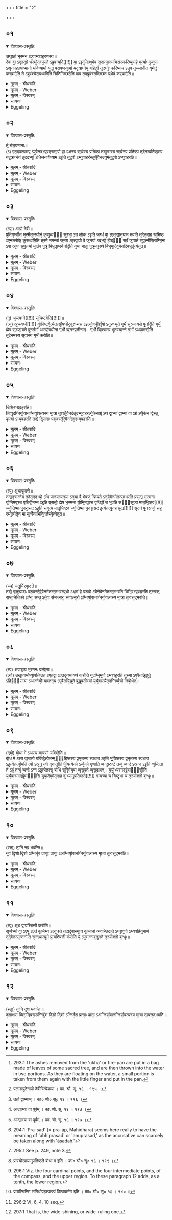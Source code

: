 +++
title = "२"

+++


## ०१


<details open><summary>विश्वास-प्रस्तुतिः</summary>

अथा᳘तो भ᳘स्मन ऽए᳘वाभ्यवह᳘रणस्य॥  
देवा वा᳘ ऽएतद᳘ग्रे भस्मो᳘दवपं᳘स्ते ऽब्रुवन्य᳘दि[[!!]] वा᳘ ऽइद᳘मित्थ᳘मेव स᳘दात्मा᳘नमभिसंस्करिष्या᳘महे म᳘र्त्याः कुण᳘पा ऽअ᳘नपहतपाप्मानो भविष्यामो य᳘द्यु परावप्स्या᳘मो यद᳘त्राग्नेयं᳘ बहिर्द्धा त᳘दग्नेः᳘ करिष्याम ऽउ᳘प त᳘ज्जानीत य᳘थेदं᳘ कर᳘वामे᳘ति᳘ ते ऽब्रुवंश्चेत᳘यध्वमि᳘ति चि᳘तिमिच्छते᳘ति वाव त᳘दब्रुवंस्त᳘दिच्छत य᳘थेदं᳘ कर᳘वामे᳘ति॥
</details>

<details><summary>मूलम् - श्रीधरादि</summary>

अथा᳘तो भ᳘स्मन ऽए᳘वाभ्यवह᳘रणस्य॥  
देवा वा᳘ ऽएतद᳘ग्रे भस्मो᳘दवपं᳘स्ते ऽब्रुवन्य᳘दि[[!!]] वा᳘ ऽइद᳘मित्थ᳘मेव स᳘दात्मा᳘नमभिसंस्करिष्या᳘महे म᳘र्त्याः कुण᳘पा ऽअ᳘नपहतपाप्मानो भविष्यामो य᳘द्यु परावप्स्या᳘मो यद᳘त्राग्नेयं᳘ बहिर्द्धा त᳘दग्नेः᳘ करिष्याम ऽउ᳘प त᳘ज्जानीत य᳘थेदं᳘ कर᳘वामे᳘ति᳘ ते ऽब्रुवंश्चेत᳘यध्वमि᳘ति चि᳘तिमिच्छते᳘ति वाव त᳘दब्रुवंस्त᳘दिच्छत य᳘थेदं᳘ कर᳘वामे᳘ति॥
</details>

<details><summary>मूलम् - Weber</summary>

अथा᳘तो भ᳘स्मन एॗवाभ्यवह᳘रणस्य॥  
देवा वा᳘ एतद᳘ग्रे भस्मो᳘दवॗपंस्ते ऽब्रुवन्य᳘दि वा᳘ इद᳘मित्थ᳘मेव स᳘दात्मा᳘नमभिसंस्करिष्या᳘महे म᳘र्याः कुण᳘पा अ᳘नपहतपाप्मानो भविष्यामो य᳘द्यु परावप्स्या᳘मो यद᳘त्राग्नेय᳘म् बहिर्धा त᳘दग्नेः᳘ करिष्याम उ᳘प त᳘ज्जानीत य᳘थेदं᳘ कर᳘वामे᳘तिॗ ते ऽब्रुवंश्चेत᳘यध्वमि᳘ति चि᳘तिमिछते᳘ति वाव त᳘दब्रुवंस्त᳘दिछत य᳘थेदं᳘ कर᳘वामे᳘ति॥
</details>

<details><summary>मूलम् - विस्वरम्</summary>

अथातो भस्मन एवाभ्यवहरणस्य । देवा वा ऽएतदग्रे भस्मोदवपन् । ते ऽब्रुवन्- यदि वा ऽइदमित्थमेव सदात्मानमभिसंस्करिष्यामहे- मर्त्याः कुणपा अनपहतपाप्मानो भविष्यामः । यद्यु परावप्स्यामः- यदत्राग्नेयं बहिर्द्धा, तद् अग्नेः करिष्यामः । उप तज्जानीत- यथेदं करवामेति । ते ऽब्रुवन्- चेतयध्वमिति । चितिमिच्छतेति वाव तदब्रुवन् । तदिच्छत यथेदं करवामेति ॥ १ ॥ 
</details>

<details><summary>सायणः</summary>

यदुक्तं प्राक् "स यदहः सन्निवप्स्यन् स्यात्, तदहः प्रातरुदित आदित्ये भस्मैव प्रथममुद्वपतीति" (श. प. ६ । ७ । ४ । १४) तद्विधातुमाख्यायिकां वदन् प्रतिजानीते- **अथातो भस्मन एवाभ्यवहरणस्ये**ति । मीमांसा क्रियत इति शेषः । 'देवाः' खलु 'अग्रे' पूर्वम् 'भस्म' अग्नेः सकाशात् 'उदवपन्' ऊर्द्ध्वमपागमयन्, अनन्तरं ते परस्परमब्रुवन्- 'यदि वा' 'इदम्' उद्धृतं भस्म 'इत्थमेव' अन्यत्र प्रक्षेपमकृत्वा अनुद्धृतप्रकारेणैव स्थितम् 'आत्मानम्' अग्नेः शरीरभूतं सन्तं, शरीरं कृत्वेत्यर्थः, 'अभिसंस्करिष्यामहे,' तदा 'मर्त्त्याः' मरणधर्माणः, 'कुणपाः' भस्मनो निर्जीवत्वात् वयमपि 'कुणपाः' शवसदृशाः, 'अनुपहतपाप्मानः' भस्मनः पापरूपत्वात् तत्संस्कारेणापि अनपहतपाप्मानः 'भविष्यामः' । 'यद्यु' यद्यपि 'परावप्स्यामः' दूरे प्रक्षिपामः, तदा 'अत्र' भस्मनि 'यत् आग्नेयम्,' 'तत्' 'अग्नेः' सकाशाद् 'बहिर्द्धा' 'करिष्यामः' । एवं पक्षद्वये ऽपि दोषसम्भवात् अन्यतरपक्षमनाश्रयमाणाः 'यथेदं करवाम' 'तत्' प्रकारम् 'उपजानीत' 'इति ते अब्रुवन्' इति सम्बन्धः । एवमुक्त्वा ते पुनरेवमब्रुवन्, किमिति- **चेतयध्वमिती**ति । तैः केनाभिप्रायेण चेतयध्वमित्युक्तमित्याकाङ्क्षायां श्रुतिः तटस्था सती ब्रूते- **चितिमिच्छतेति वाव तदब्रुवन्नि**ति । 'चितिः' ज्ञानम्, तत् 'इच्छत' 'इति' एवम् 'अब्रुवन्' देवाः । पूर्वोदितम् "उप तज्जानीत" इत्येतदुत्तरेण वाक्येनाभिगृणाति- **तदिच्छत यथेदं करवामेती**ति ॥ १ ॥
</details>

<details><summary>Eggeling</summary>

1. Now, then, as to the taking down of the ashes (to the water [^egg_548]). Now, the gods at that time threw out the ashes (from the pan). They said, 'If we make this, such as it is, part of our own self, we shall become mortal carcases, not freed from sin; and if we cast it away, we shall put outside of Agni what therein is of Agni's nature: find ye out in what manner we shall do this!'--They said, 'Meditate ye (cit)!' whereby, indeed, they said, 'Seek ye a layer (or altar, citi). Seek ye in what manner we shall do this!'

[^egg_548]: 293:1 The ashes removed from the 'ukhā' or fire-pan are put in a bag made of leaves of some sacred tree, and are then thrown into the water in two portions. As they are floating on the water, a small portion is taken from them again with the little finger and put in the pan.
</details>


## ०२


<details open><summary>विश्वास-प्रस्तुतिः</summary>

ते᳘ चेत᳘यमानाः॥  
(ऽ) एत᳘दपश्यन्नप᳘ ऽए᳘वैनदभ्य᳘वहरामा᳘पो वा᳘ ऽअस्य स᳘र्व्वस्य प्रतिष्ठा तद्य᳘त्रास्य स᳘र्व्वस्य प्रतिष्ठा त᳘देनत्प्रतिष्ठा᳘प्य यद᳘त्राग्नेयं त᳘दद्भ्यो᳘ ऽधिजनयिष्याम ऽइ᳘ति त᳘द᳘पो ऽभ्य᳘वाहरंस्त᳘थै᳘वैनदय᳘मेत᳘द᳘पो ऽभ्य᳘वहरति॥
</details>

<details><summary>मूलम् - श्रीधरादि</summary>

ते᳘ चेत᳘यमानाः॥  
(ऽ) एत᳘दपश्यन्नप᳘ ऽए᳘वैनदभ्य᳘वहरामा᳘पो वा᳘ ऽअस्य स᳘र्व्वस्य प्रतिष्ठा तद्य᳘त्रास्य स᳘र्व्वस्य प्रतिष्ठा त᳘देनत्प्रतिष्ठा᳘प्य यद᳘त्राग्नेयं त᳘दद्भ्यो᳘ ऽधिजनयिष्याम ऽइ᳘ति त᳘द᳘पो ऽभ्य᳘वाहरंस्त᳘थै᳘वैनदय᳘मेत᳘द᳘पो ऽभ्य᳘वहरति॥
</details>

<details><summary>मूलम् - Weber</summary>

ते᳘ चेत᳘यमानाः॥  
एत᳘दपश्यन्नप᳘ एॗवैनदभ्य᳘वहरामा᳘पो वा᳘ अस्य स᳘र्वस्य प्रतिष्ठा तद्य᳘त्रास्य स᳘र्वस्य प्रतिष्ठा त᳘देनत्प्रतिष्ठाप्य यद᳘त्राग्नेयं त᳘दद्भ्यो᳘ ऽधि जनयिष्याम इ᳘ति त᳘दॗपो ऽभ्य᳘वाहरंस्त᳘थैॗवैनदय᳘मेत᳘दॗपो ऽभ्य᳘वहरति॥
</details>

<details><summary>मूलम् - विस्वरम्</summary>

ते चेतयमाना एतदपश्यन्- अप एवैनदभ्यवहराम । आपो वा ऽअस्य सर्वस्य प्रतिष्ठा । तद्यत्रास्य सर्वस्य प्रतिष्ठा- तदेनत् प्रतिष्ठाप्य- यदत्राग्नेयम्; तदद्भ्यो ऽधिजनयिष्याम इति । तदपो ऽभ्यवाहरन् । तथैवैनदयमेतदपो ऽभ्यवहरति ॥ २ ॥ 
</details>

<details><summary>सायणः</summary>

**ते चेतयमाना** इति । कर्त्तव्यविषये बुद्धिं प्रक्षिपन्तः 'एतत्' 'अपश्यन्' । एतच्छब्दार्थमाह- **अप एवैनदि**ति । अप्सु प्रक्षेपमेवापश्यन्नित्यर्थः; 'अस्य सर्वस्य' जगतः अद्भ्य उत्पन्नत्वात्, तदुपजीवनीयत्वाच्च आपः 'प्रतिष्ठा' । 'तत्' तस्मात् 'यत्र' अप्सु 'अस्य सर्वस्य' 'प्रतिष्ठा,' तत्र 'एनत्' भस्म 'प्रतिष्ठाप्य,' 'यत्' 'अत्र' जलस्थे भस्मनि 'आग्नेयम्' अस्ति, पुनः 'तत्' 'अद्भ्यः' सकाशात् उत्पादयिष्यामः 'इति' एवम् अपश्यन् । स्पष्टमन्यत् ॥ २ ॥ 
</details>

<details><summary>Eggeling</summary>

2. While meditating, they saw this,--'Let us take it down to the water; for the water is the foundation of this universe: having settled it on that wherein is the foundation of this universe, we shall reproduce from out of the water what there is of Agni's nature in this (heap of ashes).' They then took it down to (and threw it into) the water; and in like manner does this (Sacrificer) now take it down to the water.
</details>


## ०३


<details open><summary>विश्वास-प्रस्तुतिः</summary>

(त्या᳘) आ᳘पो देवीः॥  
प्र᳘तिगृभ्णीत भ᳘स्मैत᳘त्स्योने᳘ कृणुध्वᳫँ᳭ सुरभा᳘ ऽउ लोक ऽइ᳘ति जग्धं वा᳘ ऽएत᳘द्यात᳘याम भवति त᳘देत᳘दाह स्र᳘भिष्ठ ऽएनल्लोके᳘ कुरुध्वमि᳘ति त᳘स्मै नमन्तां ज᳘नय ऽइत्या᳘पो वै ज᳘नयो ऽद्भ्यो᳘ हीदᳫँ᳭ स᳘र्वं जा᳘यते सुप᳘त्नीरि᳘त्यग्नि᳘ना ऽवा आ᳘पः सुप᳘त्न्यो मा᳘तेव पुत्रं᳘ बिभृता᳘प्स्वेनदि᳘ति य᳘था माता᳘ पुत्र᳘मप᳘स्थे बिभृया᳘देव᳘मेनद्बिभृते᳘त्येत᳘त्॥
</details>

<details><summary>मूलम् - श्रीधरादि</summary>

(त्या᳘) आ᳘पो देवीः॥  
प्र᳘तिगृभ्णीत भ᳘स्मैत᳘त्स्योने᳘ कृणुध्वᳫँ᳭ सुरभा᳘ ऽउ लोक ऽइ᳘ति जग्धं वा᳘ ऽएत᳘द्यात᳘याम भवति त᳘देत᳘दाह स्र᳘भिष्ठ ऽएनल्लोके᳘ कुरुध्वमि᳘ति त᳘स्मै नमन्तां ज᳘नय ऽइत्या᳘पो वै ज᳘नयो ऽद्भ्यो᳘ हीदᳫँ᳭ स᳘र्वं जा᳘यते सुप᳘त्नीरि᳘त्यग्नि᳘ना ऽवा आ᳘पः सुप᳘त्न्यो मा᳘तेव पुत्रं᳘ बिभृता᳘प्स्वेनदि᳘ति य᳘था माता᳘ पुत्र᳘मप᳘स्थे बिभृया᳘देव᳘मेनद्बिभृते᳘त्येत᳘त्॥
</details>

<details><summary>मूलम् - Weber</summary>

आ᳘पो देवीः॥  
प्र᳘तिगृभ्णीत भ᳘स्मैत᳘त्स्योने᳘ कृणुध्वᳫं सुरभा᳘ उ लोक इ᳘ति जग्धं वा᳘ एत᳘द्यात᳘याम भवति त᳘देत᳘दाह स्र᳘भिष्ठ एनल्लोके᳘ कुरुध्वमि᳘ति त᳘स्मै नमन्तां ज᳘नय इत्या᳘पो वै ज᳘नयो ऽद्भ्योॗ हीदᳫं स᳘र्वं जा᳘यते सुप᳘त्नीरि᳘त्यग्नि᳘ना वा आ᳘पः सुप᳘त्न्यो माॗतेव पुत्र᳘म् बिभृता᳘प्स्वेनदि᳘नि य᳘था माता᳘ पुत्र᳘मप᳘स्थे बिभृया᳘देव᳘मेनद्बिभृते᳘न्येत᳘त्॥
</details>

<details><summary>मूलम् - विस्वरम्</summary>

**"आपो देवीः प्रतिगृभ्णीत भस्मैतत् स्योने कृणुध्वं सुरभा ऽउ लोके"**- इति । जग्धं वा ऽएतद् यातयाम भवति । तदेतदाह । स्रभिष्ठ ऽएनल्लोके कुरुध्वमिति । **"तस्मै नमन्तां जनयः"**- इति । आपो वै जनयः । अद्भ्यो हीदं सर्वं जायते । **“सुपत्नीः"**- इति । अग्निना वा ऽआपः सुपत्न्यः । **“मातेव पुत्रं बिभृताप्स्वेनत्"**- (वा. सं. १२ । ३५) इति । यथा माता पुत्रमुपस्थे बिभृयाद्- एवमेनद्विभृतेत्येतत् ॥ ३ ॥ 
</details>

<details><summary>सायणः</summary>

इदानीमप्सु भस्मप्रक्षेपमन्त्रं विधाय व्याचष्टे- **आपो** [^१_२४९] **देवीः प्रतिगृभ्णीते**त्यादिना । हे 'आपः !' 'देवीः' द्योतमानाः यूयम् 'एतत्' क्षिप्तं 'भस्म' 'प्रतिगृभ्णीत' स्वीकुरुत । स्वीकृत्य च 'स्योने' सुखकरे, 'सुरभौ' शोभनपरिमलयुक्ते 'लोके' स्थाने 'कृणुध्वं' कुरुत । 'तस्मै' भस्मरूपायाग्नये 'सुपत्नीः' शोभनपतिकाः 'जनयः' सर्वस्योत्पादयित्र्यः आपः 'नमन्ताम्' प्रह्वीभवन्तु ! हे अब्देवताः ! 'माता पुत्रमिव' 'अप्सु' युष्मासु 'बिभृत' धारयत । उत्तरार्द्धे “सुरभौ कृणुध्वम्"- इत्यभिधानस्य तात्पर्यमाह- **जग्धं वा एतदि**ति । उदके निमग्नम् 'एतत्' भस्म जग्धं भवति, 'एतद्' 'यातयाम' गतरसं 'भवति' । तस्मात् एतन्मन्त्रवाक्यमाह- 'स्रभिष्ठे' अतिशयेन सुरभौ 'लोके' 'कृणुध्वम्' । तथा सति अयातयाम भवति । 'जनयः'- इति व्याचष्टे- **आपो वै जनय** इति । तदेव समर्थयते- **अद्भ्यो हीदमि**ति । सुपत्नीरित्येतद् व्याचष्टे- **अग्निना वा आपः सुपत्न्य** इति । **मातेवे**ति । अस्य ब्राह्मणं स्पष्टम् ॥ ३ ॥ 

[^१_२४९]: पलाशपुटेनापो देवीरित्येकया । का. श्रौ. सू. १६ । १९५ ॥ 
</details>

<details><summary>Eggeling</summary>

3. [Vāj. S. XII, 35] 'O divine waters, receive ye these ashes, and put them in a soft and fragrant place!'--that, being consumed (matter), has run its course (is useless): regarding that he says, 'Put it in, the most fragrant place!'--'May

the wives, wedded to a good lord, bow down to him,'--the wives, doubtless, are the waters, for from the waters this universe is produced; and in Agni the waters have indeed a good lord;--'bear it on the waters, even as a mother (bears) her son!'--that is, 'as a mother would bear her son on her lap, so bear ye this!'
</details>


## ०४


<details open><summary>विश्वास-प्रस्तुतिः</summary>

(द᳘) अ᳘प्स्वग्ने[[!!]] स᳘धिष्टवेति[[!!]]॥  
(त्य᳘) अ᳘प्स्वग्ने[[!!]] यो᳘निष्टवे᳘त्येतत्सौ᳘षधीर᳘नुरुध्यस ऽइत्यो᳘षधी᳘र्ह्ये᳘षो ऽनुरुध्य᳘ते ग᳘र्भे स᳘ञ्जायसे पु᳘नरि᳘ति ग᳘र्भे᳘ ह्येष स᳘ञ्जा᳘यते पु᳘नर्ग᳘र्भो अस्यो᳘षधीनां ग᳘र्भो व्व᳘नस्प᳘तीनाम्। ग᳘र्भो व्वि᳘श्वस्य भूतस्या᳘ग्ने ग᳘र्भो ऽअपा᳘मसी᳘ति त᳘देनमस्य स᳘र्व्वस्य ग᳘र्भं करोति॥
</details>

<details><summary>मूलम् - श्रीधरादि</summary>

(द᳘) अ᳘प्स्वग्ने[[!!]] स᳘धिष्टवेति[[!!]]॥  
(त्य᳘) अ᳘प्स्वग्ने[[!!]] यो᳘निष्टवे᳘त्येतत्सौ᳘षधीर᳘नुरुध्यस ऽइत्यो᳘षधी᳘र्ह्ये᳘षो ऽनुरुध्य᳘ते ग᳘र्भे स᳘ञ्जायसे पु᳘नरि᳘ति ग᳘र्भे᳘ ह्येष स᳘ञ्जा᳘यते पु᳘नर्ग᳘र्भो अस्यो᳘षधीनां ग᳘र्भो व्व᳘नस्प᳘तीनाम्। ग᳘र्भो व्वि᳘श्वस्य भूतस्या᳘ग्ने ग᳘र्भो ऽअपा᳘मसी᳘ति त᳘देनमस्य स᳘र्व्वस्य ग᳘र्भं करोति॥
</details>

<details><summary>मूलम् - Weber</summary>

अप्स्व᳘ग्ने स᳘धिष्टवे᳘ति॥  
अप्स्व᳘ग्ने यो᳘निष्टवे᳘त्येतत्सौ᳘षधीर᳘नुरुध्यस इत्यो᳘षधीॗर्ह्येषो ऽनुरुध्य᳘ते ग᳘र्भो स᳘न्जायसे पु᳘नरि᳘ति ग᳘र्भोॗ ह्येष सन्जा᳘यते पु᳘नर्ग᳘र्भो अस्यो᳘षधीनां ग᳘र्भो व᳘नस्प᳘तीनाम् ग᳘र्भो वि᳘श्वस्य भूतस्या᳘ग्ने ग᳘र्भो अपा᳘मसी᳘ति त᳘देनमस्य स᳘र्वस्य ग᳘र्भं करोति॥
</details>

<details><summary>मूलम् - विस्वरम्</summary>

**"अप्स्वग्ने सधिष्टव"**- इति । अप्स्वग्ने योनिष्टवेत्येतत् । **"सौषधीरनुरुध्यसे"**- इति । ओषधीर्ह्येषो ऽनुरुध्यते । **"गर्भे सञ्जायसे पुनः"**- (वा. सं. १२ । ३६) इति । गर्भे ह्येष सञ्जायते पुनः । **"गर्भो ऽअस्योषधीनां गर्भो वनस्पतीनाम् । गर्भो विश्वस्य भूतस्याग्ने गर्भो ऽअपामसि"**- (वा. सं. १२ । ३७) इति । तदेनमस्य सर्वस्य गर्भं करोति ॥ ४ ॥ 
</details>

<details><summary>सायणः</summary>

भस्माभ्यवहरणे द्वितीयं मन्त्रं विधाय प्रशंसति- **अप्स्वग्न** इत्यादिना [^१_२५०] । हे 'अग्ने !' 'तव' 'अप्सु' 'सधिः' सह धीयते अस्मिन्निति 'सधिः' सहस्थानम्, तव योनिरित्यर्थः, इदानीं भवति; पश्चात्तु 'ओषधीः' त्वया परिपच्यमानाः 'अनु' त्वमपि ताभिः 'रुध्यसे' प्रतिबध्यते, तत्र निरुद्धो भवसीत्यर्थः । पुनश्च अरण्योः 'गर्भे' वर्त्तमानः 'सन्' पुनः 'जायसे' । एवं सर्वत्र व्याप्त इति स्तुतिः । पूर्वपादे 'सधिः' शब्देन योनिर्विवक्षित इति व्याचष्टे- **अप्स्त्वग्ने योनिष्टवेत्येतदि**ति । उपरितनपादद्वयस्य ब्राह्मणं स्पष्टम् । तृतीयमन्त्रं विधाय स्पष्टार्थत्वात् संगृह्य तात्पर्यं दर्शयति- **गर्भो असी**त्यादिना **तदेनमस्य सर्वस्य गर्भं करोती**त्यन्तेन । मन्त्रार्थस्तु स्पष्टः ॥ ४ ॥ 

[^१_२५०]: ततो द्वाभ्याम् । का० श्रौ० सू० १६ । १९६ । 
</details>

<details><summary>Eggeling</summary>

4. [Vāj. S. XII, 36; R̥k S. VIII, 43, 9] 'In the waters, O Agni, is thy seat,'--that is, 'in the waters, O Agni, is thy womb; as such thou clingest to the plants,'--for he does indeed cling to (love) the plants,--'being in (their) womb thou art born again,'--when he is in the womb he is indeed born again,--[Vāj. S. XII, 37] 'Thou art the child of the herbs, the child of the trees, the child of all that is, O Agni, thou art the child of the waters;'--he thus makes him (Agni) the child of this entire (universe).
</details>


## ०५


<details open><summary>विश्वास-प्रस्तुतिः</summary>

त्रिभि᳘रभ्य᳘वहरति॥  
त्रिव्वृ᳘दग्निर्या᳘वानग्निर्या᳘वत्यस्य मा᳘त्रा ता᳘वतै᳘वैनदेत᳘दभ्य᳘वहरत्ये᳘केनाग्रे᳘ ऽथ द्वा᳘भ्यां द्वा᳘भ्यां वा ऽग्रे ऽथै᳘केन द्विस्तु कृ᳘त्वो ऽभ्य᳘वहरति तद्ये द्वि᳘पादाः पश᳘वस्तै᳘रे᳘वैनदेत᳘दभ्य᳘वहरति॥
</details>

<details><summary>मूलम् - श्रीधरादि</summary>

त्रिभि᳘रभ्य᳘वहरति॥  
त्रिव्वृ᳘दग्निर्या᳘वानग्निर्या᳘वत्यस्य मा᳘त्रा ता᳘वतै᳘वैनदेत᳘दभ्य᳘वहरत्ये᳘केनाग्रे᳘ ऽथ द्वा᳘भ्यां द्वा᳘भ्यां वा ऽग्रे ऽथै᳘केन द्विस्तु कृ᳘त्वो ऽभ्य᳘वहरति तद्ये द्वि᳘पादाः पश᳘वस्तै᳘रे᳘वैनदेत᳘दभ्य᳘वहरति॥
</details>

<details><summary>मूलम् - Weber</summary>

त्रिभि᳘रभ्य᳘वहरति॥  
त्रिवृ᳘दग्निर्या᳘वानग्निर्या᳘वत्यस्य मा᳘त्रा ता᳘वतैॗवैनदेत᳘दभ्य᳘वहरत्ये᳘केनाग्रे᳘ ऽथ द्वा᳘भ्यां द्वा᳘भ्यां वाग्रे ऽथै᳘केन द्विस्तु कृ᳘त्वो ऽभ्य᳘वहरति तद्ये द्वि᳘पादाः पश᳘वस्तै᳘रेॗवैनदेत᳘दभ्य᳘वहरति॥
</details>

<details><summary>मूलम् - विस्वरम्</summary>

त्रिभिरभ्यवहरति । त्रिवृदग्निः । यावानग्निर्यावत्यस्य मात्रा- तावतैवैनदेतदभ्यवहरति । एकेनाग्रे अथ द्वाभ्याम् । द्वाभ्यां वा ऽग्रे- अथैकेन । द्विस्तु कृत्वो ऽभ्यवहरति । तद्ये द्विपादाः पशवः । तैरेवैनदेतदभ्यवहरति ॥ ५ ॥ 
</details>

<details><summary>सायणः</summary>

भस्माभ्यवहरणमन्त्राणां यत् त्रित्वं तत् प्रशंसति- **त्रिभिरभ्यवहरति त्रिवृदग्निरि**त्यादिना । अग्नेस्त्रिवृत्त्वं रुद्रशर्वपशुपत्याद्यष्टमूर्तीरनुक्रम्य श्रूयते- “तान्येतान्यष्टावग्निरूपाणि कुमारो नवमः सैवाग्नेस्त्रिवृत्ता"- (श. प. ६ । १ । ३ । १८) इति । तथा "मृदं शुष्कापमूषसिकतम्" इत्यादिना नव द्रव्याण्युपक्रम्य, "ता वा एता नव सृष्टयः इयमसृज्यत तस्मादाहुस्त्रिवृदग्निरिति"- (श. प. ६ । १ । १ । १४ कं.) इति च प्राग्दर्शितम् ॥ मन्त्रत्रयेणापि सकृद् भस्मप्रक्षेपप्रसक्तावाह- **एकेनाग्रे ऽथ द्वाभ्यां, द्वाभ्यां वा ऽग्रे ऽथैकेने**ति [^१_२५१] । उक्तप्रकारान्तरशङ्कां निराचष्टे- **द्विस्तु कृत्वो ऽभ्यवहरती**ति । 'तु'- शब्दः पक्षं व्यावर्त्तयति । सर्वथा द्विःकृत्वो ऽप्स्वभ्यवहरेत्, न त्वेकैकेन मन्त्रेण त्रिःकृत्वः । **तद् ये द्विपादा** इत्याद्यर्थवादः स्पष्टः ॥ ५ ॥ 

[^१_२५१]: आद्याभ्यां वा पूर्वम् । का. श्रौ. सू. १६ । १९७ । 
</details>

<details><summary>Eggeling</summary>

5. With three (verses) he throws (the ashes into the water),--threefold is Agni: as great as Agni is, as great as is his measure, by so much he thus throws them down. First with one (prayer), and then with two; or first with two, and then with one,--but at two separate times he throws them down: he thus throws them down by means of the two-footed animals.
</details>


## ०६


<details open><summary>विश्वास-प्रस्तुतिः</summary>

(त्य᳘) अ᳘थापा᳘दत्ते॥  
तद्यद᳘त्राग्नेयं त᳘देत᳘दद्भ्यो᳘ ऽधि जनयत्यन᳘या ऽन᳘या वै᳘ भेषजं᳘ क्रियते ऽन᳘यै᳘वैनमेतत्स᳘म्भरति प्रस᳘द्य भ᳘स्मना यो᳘निमप᳘श्च पृथिवी᳘मग्न ऽइ᳘ति प्र᳘सन्नो᳘ ह्येष भ᳘स्मना यो᳘नि᳘मप᳘श्च पृथिवीं᳘ च भ᳘वति सᳫँ᳭सृ᳘ज्य मातृभि᳘ष्ट्वं[[!!]] ज्यो᳘तिष्मान्पु᳘नरा᳘सद ऽइ᳘ति संग᳘त्य मातृ᳘भिष्ट्वं ज्यो᳘तिष्मान्पुनरा᳘सद इ᳘त्येतत्पु᳘नरास᳘द्य[[!!]] स᳘दनं पु᳘नरूर्जा᳘ सह᳘ रय्ये᳘त्येते᳘न मा स᳘र्व्वेणाभिनि᳘वर्तस्वे᳘त्येत᳘त्॥
</details>

<details><summary>मूलम् - श्रीधरादि</summary>

(त्य᳘) अ᳘थापा᳘दत्ते॥  
तद्यद᳘त्राग्नेयं त᳘देत᳘दद्भ्यो᳘ ऽधि जनयत्यन᳘या ऽन᳘या वै᳘ भेषजं᳘ क्रियते ऽन᳘यै᳘वैनमेतत्स᳘म्भरति प्रस᳘द्य भ᳘स्मना यो᳘निमप᳘श्च पृथिवी᳘मग्न ऽइ᳘ति प्र᳘सन्नो᳘ ह्येष भ᳘स्मना यो᳘नि᳘मप᳘श्च पृथिवीं᳘ च भ᳘वति सᳫँ᳭सृ᳘ज्य मातृभि᳘ष्ट्वं[[!!]] ज्यो᳘तिष्मान्पु᳘नरा᳘सद ऽइ᳘ति संग᳘त्य मातृ᳘भिष्ट्वं ज्यो᳘तिष्मान्पुनरा᳘सद इ᳘त्येतत्पु᳘नरास᳘द्य[[!!]] स᳘दनं पु᳘नरूर्जा᳘ सह᳘ रय्ये᳘त्येते᳘न मा स᳘र्व्वेणाभिनि᳘वर्तस्वे᳘त्येत᳘त्॥
</details>

<details><summary>मूलम् - Weber</summary>

अ᳘थापा᳘दत्ते॥  
तद्यद᳘त्राग्नेयं त᳘देत᳘दद्भ्यो᳘ ऽधि जनयत्यन᳘यान᳘या वै᳘ भेषजं᳘ क्रियते ऽन᳘यैॗवैनमेतत्स᳘म्भरति प्रस᳘द्य भ᳘स्मना यो᳘निमप᳘श्च पृथिवी᳘मग्न इ᳘ति प्र᳘सन्नोॗ ह्येष भ᳘स्मना यो᳘निमप᳘श्च पृथिवीं᳘ च भ᳘वति संसृ᳘ज्य मातृ᳘भिष्ट्वं ज्यो᳘तिष्मान्पु᳘नरा᳘सद इ᳘ति संग᳘त्य मातृ᳘भिष्ट्वं ज्यो᳘तिष्मान्पु᳘नरा᳘सद इ᳘त्येतत्पु᳘नरास᳘द्य स᳘दनम् पु᳘नरूर्जा᳘ सह᳘ रय्ये᳘त्येते᳘न मास᳘र्वेणाभिनि᳘वर्तस्वे᳘त्येत᳘त्॥
</details>

<details><summary>मूलम् - विस्वरम्</summary>

अथापादत्ते । तद्यदत्राग्नेयं- तदेतदद्भ्यो ऽधि जनयति- अनया । अनया वै भेषजं क्रियते, अनयैवैनमेतत् सम्भरति । **"प्रसद्य भस्मना योनिमपश्च पृथिवीमग्ने"**- इति । प्रसन्नो ह्येष भस्मना योनिम् अपश्च, पृथिवीं च भवति । **"संसृज्य मातृभिष्ट्वं ज्योतिष्मान् पुनरासदः"**- (वा. सं. १२ । ३८) इति । सङ्गत्य मातृभिष्ट्वं ज्योतिष्मान्पुनरासद इत्येतत् । **"पुनरासद्य सदनम्"**- (वा. सं. १२ । ३९) **"पुनरूर्जा"**- (वा. सं. १२ । ४०) **"सह रय्या"**- (वा. सं. १२ । ४१) इति । एतेन मा सर्वेणाभिनिवर्तस्वेत्येतत् ॥ ६ ॥ 
</details>

<details><summary>सायणः</summary>

अद्भ्यः पुनरीषद्भस्मादातव्यमिति विधाय प्रशंसति- **अथापादत्ते तद्यदत्रे**ति [^१_२५१] । 'अथ' प्रक्षेपानन्तरम् 'अत्र' प्रक्षिप्ते भस्मनि । 'अद्भ्यो ऽधि'- इति, अयं पञ्चम्यर्थानुवादी । 'आग्नेयम्' अंशम् 'अद्भ्यः' उत्पादितवान् भवति । 'अनया' इति अपादानसाधना अनामिका निर्दिश्यते । अनयैवेति को ऽयं नियम इत्यत्राह- **अनया वै भेषजं क्रियत** इति । मन्त्रमाह- **प्रसद्ये**ति । हे भस्मरूप अग्ने ! त्वं 'भस्मना' भस्मरूपेण आत्मना 'योनिम्' तव योनिस्थानीया 'अपः पृथिवीञ्च' 'प्रसद्य' प्रसन्नो भूत्वा, तथा 'मातृभिः' अद्भिः 'संसृज्य' 'ज्योतिष्मान्' प्रकृष्टज्योतिः सन् 'पुनरासदः' पुनरागच्छ । पूर्वार्द्धे 'प्रसद्य'- पदस्य प्रसन्नतार्थतया योनिमप इति सामानाधिकरण्यं विवक्षितमिति व्याचष्टे- **प्रसन्नो ह्येष भस्मने**त्यादिना । 'संसृज्य'- इत्यस्य सङ्गतिरर्थ इति व्याचष्टे- **सङ्गत्य मातृभिरि**ति । उत्तरमन्त्रत्रयस्य व्याख्येयार्थत्वाभावात् प्रतीकमुपादाय सङ्गृह्य तात्पर्यमाह- **पुनरासद्ये**ति प्रथमः, **पुनरूर्जे**ति द्वितीयः, **सह रय्ये**ति तृतीयः (वा. सं. १२ । ३९-४१) ॥ ६॥ 

[^१_२५१]: अनामिकया प्रास्तादादत्ते प्रसद्येति का. श्रौ. सू. १६ । १९८ । 
</details>

<details><summary>Eggeling</summary>

6. He then takes some (of the ashes) therefrom: he thereby reproduces from the waters what there is of Agni's nature in that (heap of ashes). [He takes it] with that (nameless or little finger), for with that (finger) medicine is prepared: it is with that one he thus puts him (Agni) together. [Vāj. S. XII, 38-41] 'Having settled [^egg_549] in the womb, as

[^egg_549]: 294:1 'Pra-sad' (= pra-āp, Mahīdhara) seems here really to have the  meaning of 'abhiprasad' or 'anuprasad,' as the accusative can scarcely be taken along with 'āsadaḥ.'

ashes, in the waters, and the earth, O Agni,'--by his ashes he is, indeed, settled in the womb, that is, both in the waters and in the earth;--'having united with the mothers, thou hast again, brightly shining, seated thee;'--that is, 'Having joined thy mothers, thou, the shining one, hast again seated thyself (in thy home).'--'Having again seated thee in thy seat, the waters and the earth, O Agni, thou liest in her (the earth, or pan) most happy, as in a mother's lap.'--'Return again with sustenance, again, O Agni, with food and life; guard us again from trouble!--With wealth return, O Agni, overflow with the all-feeding stream on every side!'--that is, 'With all this return thou to me!'
</details>


## ०७


<details open><summary>विश्वास-प्रस्तुतिः</summary>

(च्च) चतु᳘र्भिरपा᳘दत्ते॥  
तद्ये च᳘तुष्पादाः पश᳘वस्तै᳘रे᳘वैनमेतत्स᳘म्भरत्य᳘थो ऽअ᳘न्नं वै᳘ पशवो᳘ ऽन्नेनै᳘वैनमेतत्स᳘म्भरति त्रिभि᳘रभ्य᳘वहरति त᳘त्सप्त᳘ सप्त᳘चितिको ऽग्निः᳘ सप्त᳘ ऽर्त᳘वः संव्वत्सरः᳘ संव्वत्स᳘रो ऽग्निर्या᳘वानग्निर्या᳘वत्यस्य मा᳘त्रा ता᳘वत्त᳘द्भवति॥
</details>

<details><summary>मूलम् - श्रीधरादि</summary>

(च्च) चतु᳘र्भिरपा᳘दत्ते॥  
तद्ये च᳘तुष्पादाः पश᳘वस्तै᳘रे᳘वैनमेतत्स᳘म्भरत्य᳘थो ऽअ᳘न्नं वै᳘ पशवो᳘ ऽन्नेनै᳘वैनमेतत्स᳘म्भरति त्रिभि᳘रभ्य᳘वहरति त᳘त्सप्त᳘ सप्त᳘चितिको ऽग्निः᳘ सप्त᳘ ऽर्त᳘वः संव्वत्सरः᳘ संव्वत्स᳘रो ऽग्निर्या᳘वानग्निर्या᳘वत्यस्य मा᳘त्रा ता᳘वत्त᳘द्भवति॥
</details>

<details><summary>मूलम् - Weber</summary>

चतु᳘र्भिरपा᳘दत्ते॥  
तद्ये च᳘तुष्पादाः पश᳘वस्तै᳘रेॗवैनमेतत्स᳘म्भरत्य᳘थो अ᳘न्नं वै᳘ पशवो᳘ ऽन्नेनैॗवैनमेतत्स᳘म्भरति त्रिभि᳘रभ्य᳘वहरति त᳘त्सप्त᳘ सप्त᳘चितिको ऽग्निः᳘ सप्त᳘ ऽर्त᳘वः संवत्सरः᳘ संवत्सॗरो ऽग्निर्या᳘वानग्निर्या᳘वत्यस्य मा᳘त्रा ता᳘वत्त᳘द्भवति॥
</details>

<details><summary>मूलम् - विस्वरम्</summary>

चतुर्भिरपादत्ते । तद् ये चतुष्पादाः पशवः । तैरेवैनमेतत्सम्भरति । अथो ऽअन्नं वै पशवः । अन्नेनैवैनमेतत् सम्भरति । त्रिभिरभ्यवहरति । तत् सप्त । सप्तचितिको ऽग्निः । सप्त ऽर्तवः सम्वत्सरः । सम्वत्सरो ऽग्निः । यावानग्निर्यावत्यस्य मात्रा तावत्तद्भवति ॥ ७ ॥ 
</details>

<details><summary>सायणः</summary>

उत्तरमन्त्रद्वयस्य पृथग्विनियोगशङ्कापनोदनायाह- **चतुर्भिरपादत्त** इति । "तद् ये चतुष्पादाः"- इत्यादि स्पष्टम् । भस्मापादानमन्त्रगतां सङ्ख्याम् अभ्यवहरणमन्त्रगतया सङ्ख्यया समुच्चित्य प्रशंसति- **त्रिभिरभ्यवहरति, तत्सप्त, सप्तचितिको ऽग्निरि**त्यादिना । षट् चितय इष्टकामय्यः प्रसिद्धाः, सप्तमी तु "विकर्णीञ्च स्वयमातृण्णाञ्चोपदधाति, हिरण्यशकलैः प्रोक्षति, अग्निमभ्यादधाति, सा सप्तमी चितिः" (श. प. ८ । १ । ४ । ९) इति श्रुतत्वात् सप्त चितयः 'सप्तचितिको ऽग्निः' । **यावत्यस्य मात्रे**ति । चितिगतसप्तसङ्ख्यारूपा मात्रेत्यर्थः । अप्सु प्रासनं पुनस्तत एवादानञ्च सूत्रकारः स्पष्टमाह- "पलाशपुटेनापो देवीरित्येकया, ततो द्वाभ्याम्, आद्याभ्यां वा पूर्वम्, अनामिकया प्रास्तादादत्ते प्रसद्येति"- (का. श्रौ. सू. १६ । १९५-१९८) इति ॥ ७ ॥ 
</details>

<details><summary>Eggeling</summary>

7. With four (verses) he takes (some of the ashes);--he thereby supplies him (Agni) with four-footed animals; and animals being food, it is with food he thus supplies him. With three (verses) he takes (the ashes) down (to the water),--that makes seven, for of seven layers consists the fire-altar [^egg_550], seven seasons are a year, and the year is Agni: as great as Agni is, as great as is his measure, so great does this become.

[^egg_550]: 295:1 See p. 249, note 3.
</details>


## ०८


<details open><summary>विश्वास-प्रस्तुतिः</summary>

(त्य) अपादा᳘य भ᳘स्मनः प्रत्ये᳘त्य॥  
(त्यो) उखा᳘यामोप्यो᳘पतिष्ठत ऽएतद्वा᳘ ऽएतद᳘यथायथं करोति य᳘दग्नि᳘म᳘पो ऽभ्यवह᳘रति त᳘स्मा ऽए᳘वैतन्नि᳘ह्नुते᳘ ऽहिᳫँ᳭साया ऽआग्नेयी᳘भ्यामग्न᳘य ऽए᳘वैतन्नि᳘ह्नुते बुद्ध᳘वतीभ्यां य᳘थै᳘वास्यैत᳘दग्निर्व्व᳘चो निबो᳘धेत्॥
</details>

<details><summary>मूलम् - श्रीधरादि</summary>

(त्य) अपादा᳘य भ᳘स्मनः प्रत्ये᳘त्य॥  
(त्यो) उखा᳘यामोप्यो᳘पतिष्ठत ऽएतद्वा᳘ ऽएतद᳘यथायथं करोति य᳘दग्नि᳘म᳘पो ऽभ्यवह᳘रति त᳘स्मा ऽए᳘वैतन्नि᳘ह्नुते᳘ ऽहिᳫँ᳭साया ऽआग्नेयी᳘भ्यामग्न᳘य ऽए᳘वैतन्नि᳘ह्नुते बुद्ध᳘वतीभ्यां य᳘थै᳘वास्यैत᳘दग्निर्व्व᳘चो निबो᳘धेत्॥
</details>

<details><summary>मूलम् - Weber</summary>

अपादा᳘य भ᳘स्मनः प्रत्ये᳘त्य॥  
उखा᳘यामोप्यो᳘पतिष्ठत एतद्वा᳘ एतद᳘यथायथं करोति य᳘दग्नि᳘मॗपो ऽभ्यवह᳘रति त᳘स्मा एॗवैतन्नि᳘ह्नुते᳘ ऽहिंसाया आग्नेयी᳘भ्यामग्न᳘य एॗवैतन्नि᳘ह्नुते बुद्ध᳘वतीभ्यां य᳘थैॗवास्यैत᳘दग्निर्व᳘चो निबो᳘धेत्॥
</details>

<details><summary>मूलम् - विस्वरम्</summary>

अपादाय भस्मनः प्रत्येत्य- उखायामोप्योपतिष्ठते । एतद्वा ऽएतदयथायथं करोति- यदग्निमपो ऽभ्यवहरति । तस्मा ऽएवैतन्निह्नुते- अहिंसायै । आग्नेयीभ्याम् । अग्नय ऽएवैतन्निह्नुते । बुद्धवतीभ्याम् । यथैवास्यैतदग्निर्वचो निबोधेत् ॥ ८ ॥ 
</details>

<details><summary>सायणः</summary>

**अपादाये**ति । भस्मनः सकाशात् 'अपादाय' पुनः 'उखायाम् ओप्य' उपतिष्ठते [^१_२५२] उपस्थानमग्नेः कोपशान्तये, तस्य कः प्रसङ्ग इति तं दर्शयति- **एतद्वा एतदयथायथं करोती**ति । तदेव स्पष्टयति- **यदग्निमपो ऽभ्यवहरती**ति । निह्नवः कृतस्यापराधस्याच्छादनम् । तच्च उपस्थानकर्मणि सङ्गतमिति स्तौति- **बुद्धवतीभ्यां यथैवास्यैतदग्निर्वचो निबोधेदि**ति । 'अस्य' उपस्थानकर्तुः 'वचः' 'यथा अग्निः निबोधेत्' इत्येवमर्थं 'बुद्धवतीभ्याम्' उपस्थानं युक्तम् ॥ ८ ॥ 

[^१_२५२]: प्रास्योखायामुपतिष्ठते बोधा म इति । का० श्रौ० सू० १६ । १९९ । 
</details>

<details><summary>Eggeling</summary>

8. Having taken some of the ashes, and returned, he throws it into the fire-pan, and stands by (the fire) worshipping it; for when he throws Agni into the water he does what is improper; he now makes amends to him so that he may not injure him. With two (verses) relating to Agni (he worships),--for it is to Agni that he makes amends,--and with such

as contain (the verb) 'budh' (to attend to, awake), in order that Agni may attend to this speech of his.
</details>


## ०९


<details open><summary>विश्वास-प्रस्तुतिः</summary>

(द्बो᳘) बो᳘धा मे ऽअस्य व्व᳘चसो यविष्ठे᳘ति॥  
बो᳘ध मे ऽस्य व्व᳘चसो यविष्ठे᳘त्येतन्म᳘ᳫँ᳘हिष्ठस्य प्र᳘भृतस्य स्वधाव ऽइ᳘ति भू᳘यिष्ठस्य प्र᳘भृतस्य स्वधाव ऽइ᳘त्येतत्पी᳘यति त्वो ऽअ᳘नु त्वो गृणाती᳘ति पी᳘यत्येको ऽन्वे᳘को गृणाति व्वन्दा᳘रुष्टे तन्वं᳘ व्वन्दे ऽअग्न ऽइ᳘ति व्व᳘न्दिता ते ऽहं᳘ तन्वं᳘ व्वन्दे ऽग्न ऽइ᳘त्येतत्स᳘ बोधि सूरि᳘र्मघ᳘वा व्व᳘सुपते व्व᳘सुदावन्॥ युयो᳘ध्यस्मद्द्वे᳘षाᳫँ᳭सी᳘ति य᳘थै᳘वास्माद्द्वे᳘षाᳫँ᳭सि युया᳘देव᳘मेत᳘दाह द्वा᳘भ्यामुपतिष्ठते[[!!]] गायत्र्या च त्रिष्टु᳘भा च त᳘स्योक्तो ब᳘न्धुः॥
</details>

<details><summary>मूलम् - श्रीधरादि</summary>

(द्बो᳘) बो᳘धा मे ऽअस्य व्व᳘चसो यविष्ठे᳘ति॥  
बो᳘ध मे ऽस्य व्व᳘चसो यविष्ठे᳘त्येतन्म᳘ᳫँ᳘हिष्ठस्य प्र᳘भृतस्य स्वधाव ऽइ᳘ति भू᳘यिष्ठस्य प्र᳘भृतस्य स्वधाव ऽइ᳘त्येतत्पी᳘यति त्वो ऽअ᳘नु त्वो गृणाती᳘ति पी᳘यत्येको ऽन्वे᳘को गृणाति व्वन्दा᳘रुष्टे तन्वं᳘ व्वन्दे ऽअग्न ऽइ᳘ति व्व᳘न्दिता ते ऽहं᳘ तन्वं᳘ व्वन्दे ऽग्न ऽइ᳘त्येतत्स᳘ बोधि सूरि᳘र्मघ᳘वा व्व᳘सुपते व्व᳘सुदावन्॥ युयो᳘ध्यस्मद्द्वे᳘षाᳫँ᳭सी᳘ति य᳘थै᳘वास्माद्द्वे᳘षाᳫँ᳭सि युया᳘देव᳘मेत᳘दाह द्वा᳘भ्यामुपतिष्ठते[[!!]] गायत्र्या च त्रिष्टु᳘भा च त᳘स्योक्तो ब᳘न्धुः॥
</details>

<details><summary>मूलम् - Weber</summary>

बो᳘धा मे अस्य व᳘चसो यविष्ठे᳘ति॥  
बो᳘ध मे ऽस्य व᳘चसो यविष्ठे᳘त्येतन्म᳘ᳫं᳘हिष्ठस्य प्र᳘भृतस्य स्वधाव इ᳘ति भू᳘यिष्ठस्य प्र᳘भृतस्य स्वधाव इ᳘त्येतत्पी᳘यति त्वो अ᳘नु त्वो गृणाती᳘ति पी᳘यत्येको ऽन्वे᳘को गृणाति वन्दा᳘रुष्टे तन्वं᳘ वन्दे अग्न इ᳘ति व᳘न्दिता ते ऽहं᳘ तन्वं᳘ वन्दे ऽग्न इ᳘त्येतत्स᳘ बोधि सूरि᳘र्मघ᳘वा व᳘सुपते व᳘सुदावन् युयोध्य᳘स्मद्द्वे᳘षांसी᳘ति य᳘थैॗवास्माद्द्वे᳘षांसि युया᳘देव᳘मेत᳘दाह द्वा᳘भ्यामु᳘पतिष्ठते गायत्र्य:! च त्रिष्टु᳘भा च त᳘स्योक्तो ब᳘न्धुः॥
</details>

<details><summary>मूलम् - विस्वरम्</summary>

**"बोधा मे ऽअस्य वचसो यविष्ठ"**- इति । बोध मे ऽस्य वचसो यविष्ठेत्येतत् । **"मंहिष्ठस्य प्रभृतस्य स्वधावः"**- इति । भूयिष्ठस्य प्रभृतस्य स्वधाव इत्येतत् । **"पीयति त्वो ऽअनु त्वो गृणाति"**- इति । पीयत्येकः, अन्वेको गृणाति । **"वन्दारुष्टे तन्वं वन्दे अग्ने"**- (वा. सं. १२ । ४२) इति । वन्दिता ते ऽहं तन्वं वन्दे ऽग्न ऽइत्येतत् । **"स बोधि सूरिर्म्मघवा वसुपते वसुदावन् । युयोध्यस्मद्द्वेषांसि"**- (वा. सं. १२ । ४३) इति यथैवास्माद्द्वेषांसि युयाद् । एवमेतदाह । द्वाभ्यामुपतिष्ठते; गायत्र्या च त्रिष्टुभा च । तस्योक्तो बन्धुः ॥ ९ ॥ 
</details>

<details><summary>सायणः</summary>

तत्राद्यं मन्त्रं विधाय व्याचष्टे- **बोधा मे अस्ये**त्यादिना । हे 'यविष्ठ' युवतम ! हे 'स्वधावः' "स्वधेत्यन्ननाम" (निघं. २ । ७ । १७) । बह्वन्न ! 'अग्ने' ! अस्य वचसः एतदुपस्थानसाधनमन्त्ररूपं वचः 'बोध' बुध्यस्व । वचो विशिष्यते- 'मंहिष्ठस्य' अत्यन्तमहनीयस्य, 'प्रभृतस्य' प्रकर्षेण सम्भृतस्य । कर्मणि षष्ठी । लोके 'त्वः' एकः 'पीयति' वधकर्मैतत् (निरु. ४ । ४ । ४), हिनस्ति । तथा 'त्वः' एकः 'अनुगृणाति' स्तौति । तत्राहं 'वन्दारुः' वन्दकः, अतो हे अग्ने ! 'ते तन्वम्' अहं 'वन्दे' स्तौमि । 'बोधा मे'- इति छान्दसो दीर्घः (पा. सू. ६ । ३ । १३५) इति व्याचष्टे- **बोध मे ऽस्ये**ति । 'मंहिष्ठस्य' इत्यस्य व्याख्यानम्- **भूयिष्ठस्ये**ति । 'त्व' शब्द एकशब्दपर्याय इति व्याचष्टे- **पीयत्येको ऽन्वेको गृणाती**ति । अनुगृणातीति सम्बन्धः । 'वन्दारु'- शब्दः ताच्छीलिक आरुप्रत्यये भवतीत्यभिप्रेत्य व्याचष्टे- **वन्दिते**ति ॥ 

**स बोधी**ति द्वितीयो मन्त्रः । तस्यार्थः- हे 'वसुपते' प्रभूतधनस्वामिन् ! न केवलं स्वामित्वमेव, किन्तु 'वसुदावन्' हे वसुनो धनस्य दातः ! 'सूरिः' विद्वान्, 'मघवा' अन्नवान् 'सः' 'बोधि' बुध्यस्व अस्मद्वचनम् । ततः 'अस्मत्' अस्मत्तः 'द्वेषांसि' द्वेष्यान् पाप्मनः 'युयोधि' पृथक् कुरु । संग्रहेण तात्पर्यमाह- **यथैवास्माद् द्वेषांसि युयाद्, एवमेतदाहे**ति । स्पष्टो ऽर्थः । मन्त्रयोर्यद्गायत्रत्वं त्रिष्टुप्त्वं च, तदुभयार्थवादं पूर्वोक्तमतिदिशति- **तस्योक्तो बन्धुरि**ति । उखासन्तपनप्रस्तावे "प्राणो गायत्र्यात्मा त्रिष्टुप्" इत्युपक्रम्य, “अथो अग्निर्वै गायत्रीन्द्रस्त्रिष्टुबैन्द्राग्नो ऽग्निर्यावानग्निः"- इत्यादिनोक्त इत्यर्थः (श. प. ६ । ६ । २ । ७) ॥ ९ ॥ 
</details>

<details><summary>Eggeling</summary>

9. [Vāj. S. XII, 42-3; R̥k S. I, 147, 2; II, 6, 4] 'Attend thou to this word of mine, O youngest!'--that is, 'attend to this word of mine, O youngest!'--'put forth most plentifully, O faithful one!'--that is, 'put forth most abundantly, O faithful one!'--'this one revileth thee, and that one singeth thy praises,'--that is, 'one (man) reviles thee, and another sings thy praises;'--'reverently I revere thy body, O Agni!'--that is, 'I, thy reverer, revere thy body, O Agni!'--'Be thou a munificent patron of offerings, O lord of wealth, the bestower of wealth, keep off from us the haters!' this he says in order that he may keep off haters from him. With two (verses) he worships the fire, a Gāyatrī and a Trishṭubh verse: the significance of this has been explained.
</details>


## १०


<details open><summary>विश्वास-प्रस्तुतिः</summary>

(स्ता᳘) ता᳘नि न᳘व भवन्ति॥  
न᳘व दि᳘शो दि᳘शो ऽग्निर्न᳘व प्राणाः᳘ प्राणा᳘ ऽअग्निर्या᳘वानग्निर्या᳘वत्यस्य मा᳘त्रा ता᳘वत्त᳘द्भवति॥
</details>

<details><summary>मूलम् - श्रीधरादि</summary>

(स्ता᳘) ता᳘नि न᳘व भवन्ति॥  
न᳘व दि᳘शो दि᳘शो ऽग्निर्न᳘व प्राणाः᳘ प्राणा᳘ ऽअग्निर्या᳘वानग्निर्या᳘वत्यस्य मा᳘त्रा ता᳘वत्त᳘द्भवति॥
</details>

<details><summary>मूलम् - Weber</summary>

ता᳘नि न᳘व भवन्ति॥  
न᳘व दि᳘शो दि᳘शो ऽग्निर्न᳘व प्राणाः᳘ प्राणा᳘ अग्निर्या᳘वानग्निर्या᳘वत्यस्य मा᳘त्रा ता᳘वत्त᳘द्भवति॥
</details>

<details><summary>मूलम् - विस्वरम्</summary>

तानि नव भवन्ति । नव दिशः । दिशो ऽग्निः । नव प्राणाः । प्राणा अग्निः । यावानग्निर्यावत्यस्य मात्रा- तावत्तद्भवति ॥ १० ॥ 
</details>

<details><summary>सायणः</summary>

एतां द्वित्वसङ्ख्यां पूर्वत्रोक्तभस्माभ्यवहरणतदपादानमन्त्रसङ्ख्यया समुच्चित्य प्रशंसति- **तानि नव भवन्ति, नव दिशो, दिशो ऽग्निर्नव प्राणाः**- इत्यादिना । ऊर्द्ध्वाधोभावेनावस्थिता साधारणी दिक् एकेति दिशां नवत्वम्; द्वाववाञ्चौ प्राणौ सप्त शीर्षण्या इति नवत्वं प्राणानाम्; चित्यवस्थापन्नस्याग्नेः प्राणात्मकहिरण्यगर्भरूपत्वात् प्राणो ऽग्निः ॥ १० ॥ 
</details>

<details><summary>Eggeling</summary>

10. These make nine (verses),--there are nine regions [^egg_551], and Agni is the regions; nine vital airs, and Agni is the vital airs: as great as Agni is, as great as is his measure, so great does this become.

[^egg_551]: 296:1 Viz. the four cardinal points, and the four intermediate points, of the compass, and the upper region. To these paragraph 12 adds, as a tenth, the lower region.
</details>


## ११


<details open><summary>विश्वास-प्रस्तुतिः</summary>

(त्य᳘) अ᳘थ प्रा᳘यश्चित्ती करोति॥  
स᳘र्व्वेभ्यो वा᳘ ऽएष᳘ ऽएतं का᳘मेभ्य ऽआ᳘धत्ते तद्य᳘दे᳘वास्या᳘त्र का᳘मानां व्यवच्छिद्य᳘ते ऽग्ना᳘व᳘पो ऽभ्यवह्रिय᳘माणे त᳘दे᳘वैतत्स᳘न्तनोति स᳘न्दधात्युभे प्रा᳘यश्चित्ती करोति ये᳘ ऽए᳘वाग्नाव᳘नुगते त᳘स्योक्तो ब᳘न्धुः॥
</details>

<details><summary>मूलम् - श्रीधरादि</summary>

(त्य᳘) अ᳘थ प्रा᳘यश्चित्ती करोति॥  
स᳘र्व्वेभ्यो वा᳘ ऽएष᳘ ऽएतं का᳘मेभ्य ऽआ᳘धत्ते तद्य᳘दे᳘वास्या᳘त्र का᳘मानां व्यवच्छिद्य᳘ते ऽग्ना᳘व᳘पो ऽभ्यवह्रिय᳘माणे त᳘दे᳘वैतत्स᳘न्तनोति स᳘न्दधात्युभे प्रा᳘यश्चित्ती करोति ये᳘ ऽए᳘वाग्नाव᳘नुगते त᳘स्योक्तो ब᳘न्धुः॥
</details>

<details><summary>मूलम् - Weber</summary>

अ᳘थ प्रा᳘यश्चित्ती करोति॥  
स᳘र्वेभ्यो वा᳘ एष᳘ एतं का᳘मेभ्य आ᳘धत्ते तद्य᳘देवास्या᳘त्र का᳘मानां व्यवछिद्य᳘ते ऽग्ना᳘वॗपो ऽभ्यवह्रिय᳘माणे त᳘देॗवैतत्सं᳘तनोति सं᳘दधात्युभे प्रा᳘यश्चित्ती करोति ये᳘ एॗवाग्नाव᳘नुगते त᳘स्योक्तो ब᳘न्धुः॥
</details>

<details><summary>मूलम् - विस्वरम्</summary>

अथ प्रायश्चित्ती करोति । सर्वेभ्यो वा ऽएष एतं कामेभ्य आधत्ते । तद् यदेवास्यात्र कामानां व्यवच्छिद्यते- अग्नावपो ऽभ्यवाह्रियमाणे- तदेवैतत्सन्तनोति, सन्दधाति । उभे प्रायश्चित्ती करोति- ये ऽएवाग्नावनुगते । तस्योक्तो बन्धुः ॥ ११ ॥ 
</details>

<details><summary>सायणः</summary>

उपस्थानानन्तरं द्विविधं प्रायश्चित्तं तन्निमित्तं च दर्शयति- **अथ प्रायश्चित्ती करोती**त्यादिना [^१_२५४] । एतदुखासन्तपनानन्तरोक्तेन "अथ प्रायश्चित्ती करोति सर्वेभ्यो वा एषः" इत्यादिना व्याख्यातप्रायम् (श. प. ६ । ६ । ४ । ११) “अग्नावनुगते"- इति तत्र, अत्र तु "अग्नावपो ऽभ्यवह्रियमाणे"- इति विशेषः । प्रायश्चित्तमन्त्रः तत्प्रकारश्च "स समिधा ऽऽज्यस्योपहत्यासीन आहुतिं जुहोति विश्वकर्मणे स्वाहा" (वा. सं. १२ । ४३) इत्यादिना तत्रोक्तत्वात् (श. प. ६ । ६ । ४ । १२) नात्राभिधानमिति द्रष्टव्यम् । **ये एवाग्नावनुगते तस्योक्तो बन्धुरि**ति । “अथ यदि गार्हपत्यो ऽनुगच्छेत् अरणी वाव स गच्छति" इत्यादिनोक्त इत्यर्थः । (श. प. ६ । ६ । ४ । १३) ॥ ११ ॥ 

[^१_२५४]: प्रायश्चित्तिꣳ समिधोपहत्याज्यं विश्वकर्मण इति । का० श्रौ० सू० १६ । १४० ॥ 
</details>

<details><summary>Eggeling</summary>

11. He then performs two expiations; for it is for (the obtainment of) all his desires that he sets up that (fire);--thus whatever part of his desires is here cut off when the fire is thrown into the water, that he thereby joins together and restores. He performs both expiations which (are performed) when the fire has gone out [^egg_552]: the significance of this has been explained.

[^egg_552]: 296:2 VI, 6, 4, 10 seq.
</details>


## १२


<details open><summary>विश्वास-प्रस्तुतिः</summary>

(स्ता᳘) ता᳘नि द᳘श भवन्ति॥  
द᳘शाक्षरा व्विरा᳘ड्विरा᳘डग्निर्द्द᳘श दि᳘शो दि᳘शो ऽग्निर्द᳘श प्राणाः᳘ प्राणा᳘ ऽअग्निर्या᳘वानग्निर्या᳘वत्यस्य मा᳘त्रा ता᳘वत्त᳘द्भवति॥
</details>

<details><summary>मूलम् - श्रीधरादि</summary>

(स्ता᳘) ता᳘नि द᳘श भवन्ति॥  
द᳘शाक्षरा व्विरा᳘ड्विरा᳘डग्निर्द्द᳘श दि᳘शो दि᳘शो ऽग्निर्द᳘श प्राणाः᳘ प्राणा᳘ ऽअग्निर्या᳘वानग्निर्या᳘वत्यस्य मा᳘त्रा ता᳘वत्त᳘द्भवति॥
</details>

<details><summary>मूलम् - Weber</summary>

ता᳘नि द᳘श भवन्ति॥  
द᳘शाक्षरा विरा᳘ड्विरा᳘डग्निर्दे᳘श दि᳘शो दि᳘शो ऽग्निर्द᳘श प्राणाः᳘ प्राणा᳘ अग्निर्या᳘वानग्निर्या᳘वत्यस्य मा᳘त्रा ता᳘वत्त᳘द्भवति॥
</details>

<details><summary>मूलम् - विस्वरम्</summary>

तानि दश भवन्ति । दशाक्षरा विराट् । विराडग्निः । दश दिशः । दिशो ऽग्निः । दश प्राणाः । प्राणा अग्निः । यावानग्निर्यावत्यस्य मात्रा- तावत्तद्भवति ॥ १२ ॥ 
</details>

<details><summary>सायणः</summary>

पूर्वोक्तमन्त्रगतनवसङ्ख्यया सह प्रायश्चित्तमन्त्रसंख्यां समुच्चित्य प्रशंसति- **तानि दश भवन्ति दशाक्षरा विराडि**त्यादिना । मन्त्रगतदशसंख्याद्वारेणाग्निरपि विराट् चीयमानस्याग्नेर्विराजात्मकत्वाद्वा । ऊर्द्ध्वाधोदिगपेक्षया दिशो दशनामभिर्दशेति श्रुतेः तदपेक्षया 'प्राणाः' अपि 'दश' । गतमन्यत् ॥ १२ ॥ 

इति श्रीसायणाचार्यविरचिते माधवीये वेदार्थप्रकाशे माध्यन्दिनीयशतपथब्राह्मणभाष्ये षष्ठकाण्डे ऽष्टमे ऽध्याये द्वितीयं ब्राह्मणम् ॥ (६-८-२) ॥
 
वेदार्थस्य प्रकाशेन तमो हार्दं निवारयन् । 
पुमर्थांश्चतुरो देयाद्विद्यातीर्थमहेश्वरः ॥ १ ॥

ब्रह्माण्डं गोसहस्रं कनकहयतुलापूरुषौ स्वर्णगर्भं,
सप्ताब्धीन्पञ्च सीरींस्त्रिदशतरुलताधेनुसौवर्णभूमीः । 
रत्नोस्रां रुक्मवाजिद्विपमहितरथौ सायणिः सिङ्गणार्यो,
व्यश्राणीद्विश्वचक्रं प्रथितविधिमहाभूतयुक्तं घटं च ॥ 

धान्याद्रिं धन्यजन्मा तिलभवमतुलः स्वर्णजं वर्णमुख्यः,
कार्पासीयं कृपावान्गुडकृतमजडो राजतं राजपूज्यः ।
आज्योत्थं प्राज्यजन्मा लवणजमनृणः शार्करं चार्कतेजा,
रत्नाढ्यो रत्नरूपं गिरिमकृत मुदा पात्रसात्सिङ्गणार्यः ॥

इति श्रीमद्राजाधिराजपरमेश्वरवैदिकमार्गप्रवर्तकश्रीहरिहरमहाराजसाम्राज्य धुरन्धरेण सायणाचार्येण विरचिते माधवीये वेदार्थप्रकाशे माध्यन्दिनशतपथब्राह्मणभाष्ये षष्ठकाण्डे अष्टमो ऽध्यायः समाप्तः ॥ ६-८ ॥
 
इति श्रीसायणभाष्यसमेतम् उखासम्भरणनामकं षष्ठं काण्डं समाप्तम् । 
</details>

<details><summary>Eggeling</summary>

12. This makes ten (performances),--the Virāj consists of ten syllables, and Agni is the Virāj [^egg_553]; there are ten regions, and Agni is the regions; ten vital airs, and Agni is the vital airs: as great as Agni is, as great as is his measure, so great does this become.

[^egg_553]: 297:1 That is, the wide-shining, or wide-ruling one.
</details>

